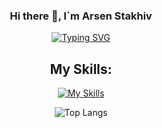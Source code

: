 <div align="center">

  ### Hi there 👋, I`m Arsen Stakhiv

<!--
**astakhiv/astakhiv** is a ✨ _special_ ✨ repository because its `README.md` (this file) appears on your GitHub profile.

Here are some ideas to get you started:

- 🔭 I’m currently working on ...
- 🌱 I’m currently learning ...
- 👯 I’m looking to collaborate on ...
- 🤔 I’m looking for help with ...
- 💬 Ask me about ...
- 📫 How to reach me: ...
- 😄 Pronouns: ...
- ⚡ Fun fact: ...
-->
[![Typing SVG](https://readme-typing-svg.demolab.com?font=Fira+Code&size=50&pause=1000&color=6C42F5&center=true&vCenter=true&random=false&width=800&height=60&lines=Web+Developer)](https://git.io/typing-svg)

## My Skills: 
[![My Skills](https://skillicons.dev/icons?i=html,css,bootstrap,js,ts,react,nodejs,py,django,cs,dotnet,unity,git,github,stackoverflow,linux,vscode&perline=6)](https://skillicons.dev)

![Top Langs](https://github-readme-stats.vercel.app/api/top-langs/?username=astakhiv&layout=compact&theme=tokyonight&cache_seconds=60)
<div>
